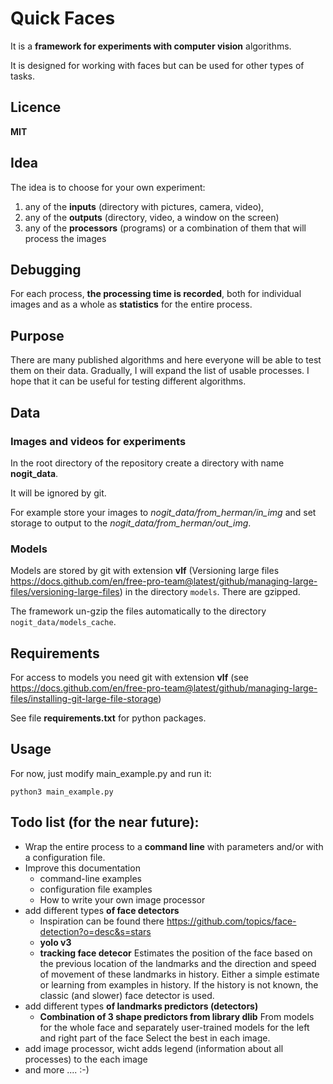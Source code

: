 # **Quick Faces**

It is a **framework for experiments with computer vision** algorithms.

It is designed for working with faces but can be used for other types of tasks.

## Licence
**MIT**
## Idea
The idea is to choose for your own experiment:
1) any of the **inputs** (directory with pictures, camera, video),
2) any of the **outputs** (directory, video, a window on the screen)
3) any of the **processors** (programs) or a combination of them that will process the images

## Debugging

For each process, **the processing time is recorded**, both for individual images and as a whole as **statistics** for the entire process.

## Purpose
There are many published algorithms and here everyone will be able to test them on their data.
Gradually, I will expand the list of usable processes.
I hope that it can be useful for testing different algorithms.

## Data

### Images and videos for experiments
In the root directory of the repository create a directory with name **nogit_data**.

It will be ignored by git.

For example store your images to _nogit_data/from_herman/in_img_ and set storage to output to the _nogit_data/from_herman/out_img_.  

### Models

Models are stored by git with extension **vlf** (Versioning large files https://docs.github.com/en/free-pro-team@latest/github/managing-large-files/versioning-large-files) in the directory `models`.
There are gzipped.

The framework un-gzip the files automatically to the directory `nogit_data/models_cache`.

## Requirements
For access to models you need git with extension **vlf** (see https://docs.github.com/en/free-pro-team@latest/github/managing-large-files/installing-git-large-file-storage)

See file **requirements.txt** for python packages.

## Usage
For now, just modify main_example.py and run it:

`python3 main_example.py`


## Todo list (for the near future):
- Wrap the entire process to a **command line** with parameters and/or with a configuration file.
- Improve this documentation
    - command-line examples
    - configuration file examples
    - How to write your own image processor
- add different types **of face detectors**
    - Inspiration can be found there https://github.com/topics/face-detection?o=desc&s=stars
    - **yolo v3**
    - **tracking face detecor** 
    Estimates the position of the face based on the previous location of the landmarks and the direction and speed of movement of these landmarks in history. Either a simple estimate or learning from examples in history. If the history is not known, the classic (and slower) face detector is used.
- add different types **of landmarks predictors (detectors)**
    - **Combination of 3 shape predictors from library dlib** 
    From models for the whole face and separately user-trained models for the left and right part of the face Select the best in each image.
- add image processor, wicht adds legend (information about all processes) to the each image
- and more .... :-)    
    